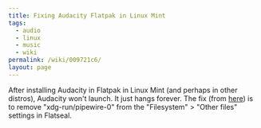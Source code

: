 ```yaml
---
title: Fixing Audacity Flatpak in Linux Mint
tags:
  - audio
  - linux
  - music
  - wiki
permalink: /wiki/009721c6/
layout: page
---
```


After installing Audacity in Flatpak in Linux Mint (and perhaps in other distros), Audacity won't launch. It just hangs forever. The fix (from [here](https://github.com/audacity/audacity/issues/3332#issuecomment-1288399427)) is to remove "xdg-run/pipewire-0" from the "Filesystem" > "Other files" settings in Flatseal.

